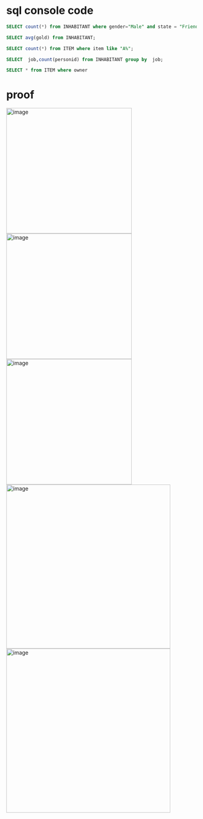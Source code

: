 # sql console code

```sql
SELECT count(*) from INHABITANT where gender="Male" and state = "Friendly";

SELECT avg(gold) from INHABITANT;

SELECT count(*) from ITEM where item like "A%";

SELECT  job,count(personid) from INHABITANT group by  job;

SELECT * from ITEM where owner
```

# proof 

<img width="332" alt="image" src="https://user-images.githubusercontent.com/100017195/224199516-e123c998-1639-41be-8324-5fd9c1b398af.png">
<img width="332" alt="image" src="https://user-images.githubusercontent.com/100017195/224199525-61f95d7e-1527-45f8-83dd-b0c93b284d59.png">
<img width="332" alt="image" src="https://user-images.githubusercontent.com/100017195/224199552-ee17f846-fe59-421e-910f-65062f0b21bf.png">
<img width="434" alt="image" src="https://user-images.githubusercontent.com/100017195/224199587-1c45ba8e-0f4f-4f44-850d-89c6a15e8fbf.png">
<img width="434" alt="image" src="https://user-images.githubusercontent.com/100017195/224199610-aa80410f-3a18-43c0-a857-e561bf0ecdc2.png">
